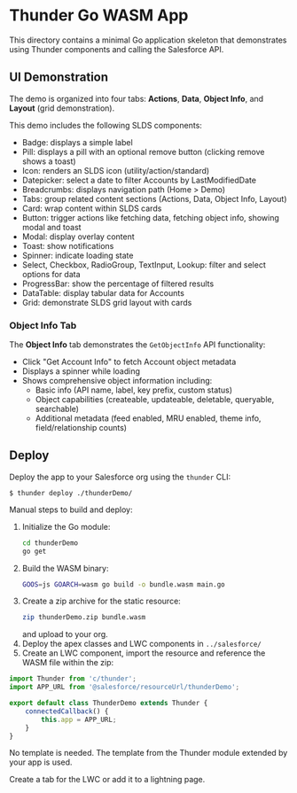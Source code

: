 # Thunder Go WASM App

This directory contains a minimal Go application skeleton that demonstrates
using Thunder components and calling the Salesforce API.

## UI Demonstration

The demo is organized into four tabs: **Actions**, **Data**, **Object Info**, and **Layout** (grid demonstration).

This demo includes the following SLDS components:
- Badge: displays a simple label
- Pill: displays a pill with an optional remove button (clicking remove shows a toast)
- Icon: renders an SLDS icon (utility/action/standard)
- Datepicker: select a date to filter Accounts by LastModifiedDate
- Breadcrumbs: displays navigation path (Home > Demo)
- Tabs: group related content sections (Actions, Data, Object Info, Layout)
- Card: wrap content within SLDS cards
- Button: trigger actions like fetching data, fetching object info, showing modal and toast
- Modal: display overlay content
- Toast: show notifications
- Spinner: indicate loading state
- Select, Checkbox, RadioGroup, TextInput, Lookup: filter and select options for data
- ProgressBar: show the percentage of filtered results
- DataTable: display tabular data for Accounts
- Grid: demonstrate SLDS grid layout with cards

### Object Info Tab

The **Object Info** tab demonstrates the `GetObjectInfo` API functionality:
- Click "Get Account Info" to fetch Account object metadata
- Displays a spinner while loading
- Shows comprehensive object information including:
  - Basic info (API name, label, key prefix, custom status)
  - Object capabilities (createable, updateable, deletable, queryable, searchable)
  - Additional metadata (feed enabled, MRU enabled, theme info, field/relationship counts)

## Deploy

Deploy the app to your Salesforce org using the `thunder` CLI:

```
$ thunder deploy ./thunderDemo/
```

Manual steps to build and deploy:

1. Initialize the Go module:
   ```sh
   cd thunderDemo
   go get
   ```
2. Build the WASM binary:
   ```sh
   GOOS=js GOARCH=wasm go build -o bundle.wasm main.go
   ```
3. Create a zip archive for the static resource:
   ```sh
   zip thunderDemo.zip bundle.wasm
   ```
   and upload to your org.
4. Deploy the apex classes and LWC components in `../salesforce/`
5. Create an LWC component, import the resource and reference the WASM file within the zip:
```js
import Thunder from 'c/thunder';
import APP_URL from '@salesforce/resourceUrl/thunderDemo';

export default class ThunderDemo extends Thunder {
	connectedCallback() {
		this.app = APP_URL;
	}
}
```

No template is needed.  The template from the Thunder module extended by your
app is used.

Create a tab for the LWC or add it to a lightning page.
